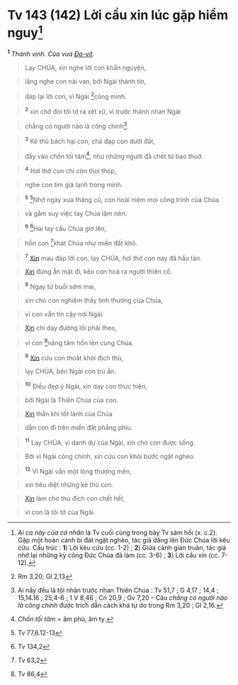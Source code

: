 # Tv 143 (142) Lời cầu xin lúc gặp hiểm nguy[^1]
<sup><b>1</b></sup> *Thánh vịnh. Của vua [Đa-vít]().*


> Lạy CHÚA, xin nghe lời con khẩn nguyện,
>


> lắng nghe con nài van, bởi Ngài thành tín,
>


> đáp lại lời con, vì Ngài [^1*]công minh.
>


> <sup><b>2</b></sup> xin chớ đòi tôi tớ ra xét xử, vì trước thánh nhan Ngài
>


> chẳng có người nào là công chính[^2].
>


> <sup><b>3</b></sup> Kẻ thù bách hại con, chà đạp con dưới đất,
>


> đẩy vào chốn tối tăm[^3], như những người đã chết từ bao thuở.
>


> <sup><b>4</b></sup> Hơi thở con chỉ còn thoi thóp,
>


> nghe con tim giá lạnh trong mình.
>


> <sup><b>5</b></sup> [^2*]Nhớ ngày xưa tháng cũ, con hoài niệm mọi công trình của Chúa
>


> và gẫm suy việc tay Chúa làm nên.
>


> <sup><b>6</b></sup> [^3*]Hai tay cầu Chúa giơ lên,
>


> hồn con [^4*]khát Chúa như miền đất khô.
>


> <sup><b>7</b></sup> [Xin]() mau đáp lời con, lạy CHÚA, hơi thở con nay đã hầu tàn.
>


> [Xin]() đừng ẩn mặt đi, kẻo con hoá ra người thiên cổ.
>


> <sup><b>8</b></sup> Ngay từ buổi sớm mai,
>


> xin cho con nghiệm thấy tình thương của Chúa,
>


> vì con vẫn tin cậy nơi Ngài.
>


> [Xin]() chỉ dạy đường lối phải theo,
>


> vì con [^5*]nâng tâm hồn lên cùng Chúa.
>


> <sup><b>9</b></sup> [Xin]() cứu con thoát khỏi địch thù,
>


> lạy CHÚA, bên Ngài con trú ẩn.
>


> <sup><b>10</b></sup> Điều đẹp ý Ngài, xin dạy con thực hiện,
>


> bởi Ngài là Thiên Chúa của con.
>


> [Xin]() thần khí tốt lành của Chúa
>


> dẫn con đi trên miền đất phẳng phiu.
>


> <sup><b>11</b></sup> Lạy CHÚA, vì danh dự của Ngài, xin cho con được sống.
>


> Bởi vì Ngài công chính, xin cứu con khỏi bước ngặt nghèo.
>


> <sup><b>12</b></sup> Vì Ngài vẫn một lòng thương mến,
>


> xin tiêu diệt những kẻ thù con.
>


> [Xin]() làm cho thù địch con chết hết,
>


> vì con là tôi tớ của Ngài.
>

[^1]: *Ai ca này của cá nhân* là Tv cuối cùng trong bảy Tv sám hối (x. c.2). Gặp một hoàn cảnh bi đát ngặt nghèo, tác giả dâng lên Đức Chúa lời kêu cứu. Cấu trúc : **1**) Lời kêu cứu (cc. 1-2) ; **2**) Giữa cảnh gian truân, tác giả nhớ lại những kỳ công Đức Chúa đã làm (cc. 3-6) ; **3**) Lời cầu xin (cc. 7-12).
[^2]: Ai nấy đều là tội nhân trước nhan Thiên Chúa : Tv 51,7 ; G 4,17 ; 14,4 ; 15,14.16 ; 25,4-6 ; 1 V 8,46 ; Cn 20,9 ; Gv 7,20 – Câu *chẳng có người nào là công chính* được trích dẫn cách khá tự do trong Rm 3,20 ; Gl 2,16.
[^3]: *Chốn tối tăm* = âm phủ, âm ty.
[^1*]: Rm 3,20; Gl 2,13
[^2*]: Tv 77,6.12-13
[^3*]: Tv 134,2
[^4*]: Tv 63,2
[^5*]: Tv 86,4